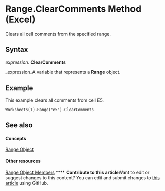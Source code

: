 
# Range.ClearComments Method (Excel)

Clears all cell comments from the specified range.


## Syntax

 _expression_. **ClearComments**

 _expression_A variable that represents a  **Range** object.


## Example

This example clears all comments from cell E5.


```
Worksheets(1).Range("e5").ClearComments
```


## See also


#### Concepts


 [Range Object](b8207778-0dcc-4570-1234-f130532cc8cd.md)
#### Other resources


 [Range Object Members](4336bf81-1e63-7e44-1792-baf366a027a7.md)
****   **Contribute to this article**Want to edit or suggest changes to this content? You can edit and submit changes to  [this article](https://github.com/jhershey00/VBA_Excel_Test/OpenXMLCon/articles/736fd51f-a7cd-02cf-eb45-47e3f3132800.md) using GitHub.

